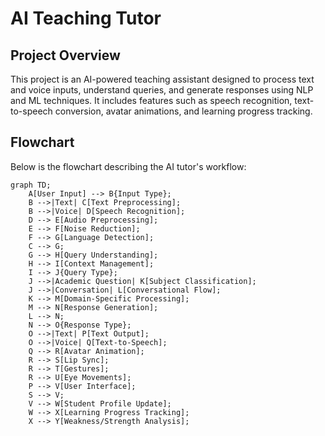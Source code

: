 

# AI Teaching Tutor

## Project Overview
This project is an AI-powered teaching assistant designed to process text and voice inputs, understand queries, and generate responses using NLP and ML techniques. It includes features such as speech recognition, text-to-speech conversion, avatar animations, and learning progress tracking.

## Flowchart
Below is the flowchart describing the AI tutor's workflow:

```mermaid
graph TD;
    A[User Input] --> B{Input Type};
    B -->|Text| C[Text Preprocessing];
    B -->|Voice| D[Speech Recognition];
    D --> E[Audio Preprocessing];
    E --> F[Noise Reduction];
    F --> G[Language Detection];
    C --> G;
    G --> H[Query Understanding];
    H --> I[Context Management];
    I --> J{Query Type};
    J -->|Academic Question| K[Subject Classification];
    J -->|Conversation| L[Conversational Flow];
    K --> M[Domain-Specific Processing];
    M --> N[Response Generation];
    L --> N;
    N --> O{Response Type};
    O -->|Text| P[Text Output];
    O -->|Voice| Q[Text-to-Speech];
    Q --> R[Avatar Animation];
    R --> S[Lip Sync];
    R --> T[Gestures];
    R --> U[Eye Movements];
    P --> V[User Interface];
    S --> V;
    V --> W[Student Profile Update];
    W --> X[Learning Progress Tracking];
    X --> Y[Weakness/Strength Analysis];
```
